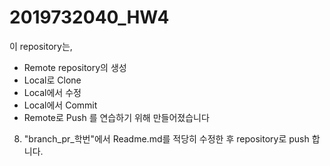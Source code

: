# 2019732040_HW4
이 repository는,
* Remote repository의 생성
* Local로 Clone
* Local에서 수정
* Local에서 Commit
* Remote로 Push
를 연습하기 위해 만들어졌습니다
<!--stackedit_data:
eyJoaXN0b3J5IjpbLTE0Mjc5NDczOTMsLTE2NTA3Mzc1OTNdfQ
==
-->

8. "branch_pr_학번"에서 Readme.md를 적당히 수정한 후 repository로 push 합니다.